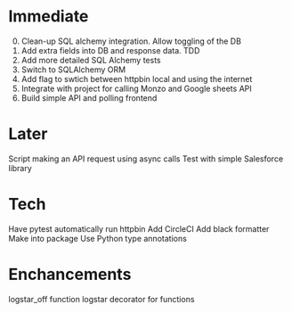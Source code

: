 # Immediate

0. Clean-up SQL alchemy integration. Allow toggling of the DB
1. Add extra fields into DB and response data. TDD
2. Add more detailed SQL Alchemy tests
3. Switch to SQLAlchemy ORM
4. Add flag to swtich between httpbin local and using the internet
5. Integrate with project for calling Monzo and Google sheets API
6. Build simple API and polling frontend

# Later

Script making an API request using async calls
Test with simple Salesforce library

# Tech

Have pytest automatically run httpbin
Add CircleCI
Add black formatter
Make into package
Use Python type annotations

# Enchancements

logstar_off function
logstar decorator for functions